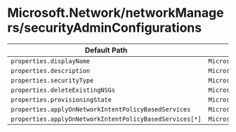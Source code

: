 # Microsoft.Network/networkManagers/securityAdminConfigurations

| Default Path | Alias |
|---|---|
| `properties.displayName` | `Microsoft.Network/networkManagers/securityAdminConfigurations/displayName` |
| `properties.description` | `Microsoft.Network/networkManagers/securityAdminConfigurations/description` |
| `properties.securityType` | `Microsoft.Network/networkManagers/securityAdminConfigurations/securityType` |
| `properties.deleteExistingNSGs` | `Microsoft.Network/networkManagers/securityAdminConfigurations/deleteExistingNSGs` |
| `properties.provisioningState` | `Microsoft.Network/networkManagers/securityAdminConfigurations/provisioningState` |
| `properties.applyOnNetworkIntentPolicyBasedServices` | `Microsoft.Network/networkManagers/securityAdminConfigurations/applyOnNetworkIntentPolicyBasedServices` |
| `properties.applyOnNetworkIntentPolicyBasedServices[*]` | `Microsoft.Network/networkManagers/securityAdminConfigurations/applyOnNetworkIntentPolicyBasedServices[*]` |

